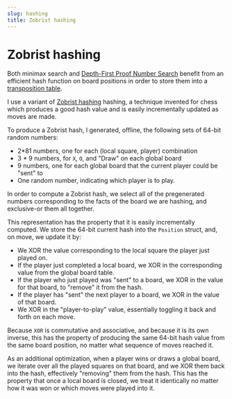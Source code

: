 ```yaml
---
slug: hashing
title: Zobrist hashing
---
```


# Zobrist hashing

Both minimax search and [Depth-First Proof Number Search][dfpn] benefit from an efficient hash function on board positions in order to store them into a [transposition table][tt].

I use a variant of [Zobrist hashing][zobrist] hashing, a technique invented for chess which produces a good hash value and is easily incrementally updated as moves are made.

To produce a Zobrist hash, I generated, offline, the following sets of 64-bit random numbers:

- 2*81 numbers, one for each (local square, player) combination
- 3 * 9 numbers, for `X`, `O`, and "Draw" on each global board
- 9 numbers, one for each global board that the current player could be "sent" to
- One random number, indicating which player is to play.

In order to compute a Zobrist hash, we select all of the pregenerated numbers corresponding to the facts of the board we are hashing, and exclusive-or them all together.

This representation has the property that it is easily incrementally computed. We store the 64-bit current hash into the `Position` struct, and, on move, we update it by:

- We XOR the value corresponding to the local square the player just played on.
- If the player just completed a local board, we XOR in the corresponding value from the global board table.
- If the player who just played was "sent" to a board, we XOR in the value for that board, to "remove" it from the hash.
- If the player has "sent" the next player to a board, we XOR in the value of that board.
- We XOR in the "player-to-play" value, essentially toggling it back and forth on each move.

Because `XOR` is commutative and associative, and because it is its own inverse, this has the property of producing the same 64-bit hash value from the same board position, no matter what sequence of moves reached it.

As an additional optimization, when a player wins or draws a global board, we iterate over all the played squares on that board, and we XOR them back into the hash, effectively "removing" them from the hash. This has the property that once a local board is closed, we treat it identically no matter how it was won or which moves were played into it.


[dfpn]: /docs/ultimate/pn-search/dfpn/
[tt]: https://www.chessprogramming.org/Transposition_Table
[zobrist]: https://www.chessprogramming.org/Zobrist_Hashing
